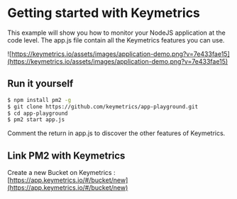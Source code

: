# Getting started with Keymetrics

This example will show you how to monitor your NodeJS application at the code level.
The app.js file contain all the Keymetrics features you can use.

![https://keymetrics.io/assets/images/application-demo.png?v=7e433fae15](https://keymetrics.io/assets/images/application-demo.png?v=7e433fae15)

## Run it yourself

```bash
$ npm install pm2 -g
$ git clone https://github.com/keymetrics/app-playground.git
$ cd app-playground
$ pm2 start app.js
```

Comment the return in app.js to discover the other features of Keymetrics.

## Link PM2 with Keymetrics

Create a new Bucket on Keymetrics : [https://app.keymetrics.io/#/bucket/new](https://app.keymetrics.io/#/bucket/new)

